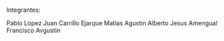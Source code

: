 Integrantes:

Pablo Lopez
Juan Carrillo 
Ejarque Matias Agustin
Alberto Jesus Amengual
Francisco Avgustin

